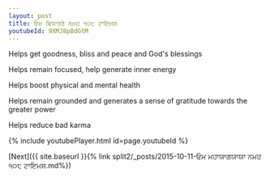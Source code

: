 ```yaml
---
layout: post
title: ਓਮ ਵਿਧਾਤਰੇ ਨਮਹ ੧੦੮ ਟਾਇਮਸ
youtubeId: 9XMJ8pBdGtM
---
```

 
 
Helps get goodness, bliss and peace and God's blessings
 
Helps remain focused, help generate inner energy 
 
Helps boost physical and mental health 
 
Helps remain grounded and generates a sense of gratitude towards the greater power 
 
Helps reduce bad karma
 
 
 
 


{% include youtubePlayer.html id=page.youtubeId %}
 
[Next]({{ site.baseurl }}{% link  split2/_posts/2015-10-11-ਓਮ ਮਹਾਯਾਗਯਾਯਾ ਨਮਹ ੧੦੮ ਟਾਇਮਸ.md%})
 
